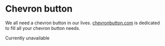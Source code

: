 # Chevron button

We all need a chevron button in our lives. [chevronbutton.com](https://chevronbutton.com) is dedicated to fill all your chevron button needs.

Currently unavailable
